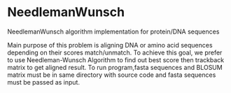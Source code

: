 # NeedlemanWunsch
NeedlemanWunsch algorithm implementation for protein/DNA sequences

Main purpose of this problem is aligning DNA or amino acid sequences depending on their scores match/unmatch. To achieve this goal, we prefer to use Needleman-Wunsch Algorithm to find out best score then trackback matrix to get aligned result.
To run program,fasta sequences and BLOSUM matrix must be in same directory with source code and fasta sequences must be passed as input.

